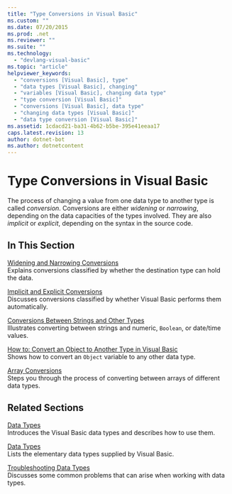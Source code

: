 ```yaml
---
title: "Type Conversions in Visual Basic"
ms.custom: ""
ms.date: 07/20/2015
ms.prod: .net
ms.reviewer: ""
ms.suite: ""
ms.technology: 
  - "devlang-visual-basic"
ms.topic: "article"
helpviewer_keywords: 
  - "conversions [Visual Basic], type"
  - "data types [Visual Basic], changing"
  - "variables [Visual Basic], changing data type"
  - "type conversion [Visual Basic]"
  - "conversions [Visual Basic], data type"
  - "changing data types [Visual Basic]"
  - "data type conversion [Visual Basic]"
ms.assetid: 1cdacd21-ba31-4b62-b5be-395e41eeaa17
caps.latest.revision: 13
author: dotnet-bot
ms.author: dotnetcontent
---
```

# Type Conversions in Visual Basic
The process of changing a value from one data type to another type is called *conversion*. Conversions are either *widening* or *narrowing*, depending on the data capacities of the types involved. They are also *implicit* or *explicit*, depending on the syntax in the source code.  
  
## In This Section  
 [Widening and Narrowing Conversions](../../../../visual-basic/programming-guide/language-features/data-types/widening-and-narrowing-conversions.md)  
 Explains conversions classified by whether the destination type can hold the data.  
  
 [Implicit and Explicit Conversions](../../../../visual-basic/programming-guide/language-features/data-types/implicit-and-explicit-conversions.md)  
 Discusses conversions classified by whether Visual Basic performs them automatically.  
  
 [Conversions Between Strings and Other Types](../../../../visual-basic/programming-guide/language-features/data-types/conversions-between-strings-and-other-types.md)  
 Illustrates converting between strings and numeric, `Boolean`, or date/time values.  
  
 [How to: Convert an Object to Another Type in Visual Basic](../../../../visual-basic/programming-guide/language-features/data-types/how-to-convert-an-object-to-another-type.md)  
 Shows how to convert an `Object` variable to any other data type.  
  
 [Array Conversions](../../../../visual-basic/programming-guide/language-features/data-types/array-conversions.md)  
 Steps you through the process of converting between arrays of different data types.  
  
## Related Sections  
 [Data Types](../../../../visual-basic/programming-guide/language-features/data-types/index.md)  
 Introduces the Visual Basic data types and describes how to use them.  
  
 [Data Types](../../../../visual-basic/language-reference/data-types/data-type-summary.md)  
 Lists the elementary data types supplied by Visual Basic.  
  
 [Troubleshooting Data Types](../../../../visual-basic/programming-guide/language-features/data-types/troubleshooting-data-types.md)  
 Discusses some common problems that can arise when working with data types.
